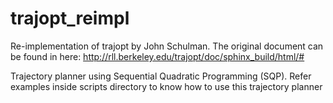 # trajopt_reimpl
Re-implementation of trajopt by John Schulman. The original document can be found in here: http://rll.berkeley.edu/trajopt/doc/sphinx_build/html/#


Trajectory planner using Sequential Quadratic Programming (SQP). Refer examples inside scripts directory to know how to use this trajectory planner
